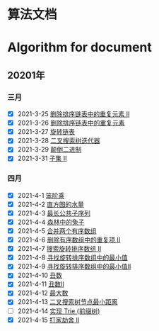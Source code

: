 # 算法文档  
# Algorithm for document
## 20201年
### 三月
- [x] 2021-3-25 [删除排序链表中的重复元素 II](https://xiaoxunyao.xyz/archives/algorithm-2021-3-25)
- [x] 2021-3-26 [删除排序链表中的重复元素](https://xiaoxunyao.xyz/archives/algorithm-2021-3-26)
- [x] 2021-3-27 [旋转链表](https://xiaoxunyao.xyz/archives/algorithm-2021-3-27)
- [x] 2021-3-28 [二叉搜索树迭代器](https://xiaoxunyao.xyz/archives/algorithm-2021-3-28)
- [x] 2021-3-29 [颠倒二进制](https://xiaoxunyao.xyz/archives/algorithm-2021-3-29)
- [x] 2021-3-31 [子集 II](https://xiaoxunyao.xyz/archives/algorithm-2021-3-31)
### 四月  
- [x] 2021-4-1 [笨阶乘](https://xiaoxunyao.xyz/archives/httpsxiaoxunyaoxyzarchivesalgorithm-2021-4-01)
- [x] 2021-4-2 [直方图的水量](https://xiaoxunyao.xyz/archives/algorithm-2021-4-02)
- [x] 2021-4-3 [最长公共子序列](https://xiaoxunyao.xyz/archives/algorithm-2021-4-03)
- [x] 2021-4-4 [森林中的兔子](https://xiaoxunyao.xyz/archives/algorithm-2021-4-04)
- [x] 2021-4-5 [合并两个有序数组](https://xiaoxunyao.xyz/archives/algorithm-2021-4-05)
- [x] 2021-4-6 [删除有序数组中的重复项 II](https://xiaoxunyao.xyz/archives/algorithm-2021-4-06)
- [x] 2021-4-7 [搜索旋转排序数组 II](https://xiaoxunyao.xyz/archives/algorithm-2021-4-07)
- [x] 2021-4-8 [寻找旋转排序数组中的最小值](https://xiaoxunyao.xyz/archives/algorithm-2021-4-08)
- [x] 2021-4-9 [寻找旋转排序数组中的最小值II](https://xiaoxunyao.xyz/archives/algorithm-2021-4-09)
- [x] 2021-4-10 [丑数](https://xiaoxunyao.xyz/archives/algorithm-2021-4-10)
- [x] 2021-4-11 [丑数II](https://xiaoxunyao.xyz/archives/algorithm-2021-4-11)
- [x] 2021-4-12 [最大数](https://xiaoxunyao.xyz/archives/algorithm-2021-4-12)
- [x] 2021-4-13 [二叉搜索树节点最小距离](https://xiaoxunyao.xyz/archives/algorithm-2021-4-13)
- [ ]  2021-4-14 [实现 Trie (前缀树)](https://leetcode-cn.com/problems/implement-trie-prefix-tree/)  
- [x] 2021-4-15 [打家劫舍 II](https://xiaoxunyao.xyz/archives/algorithm-2021-4-15)